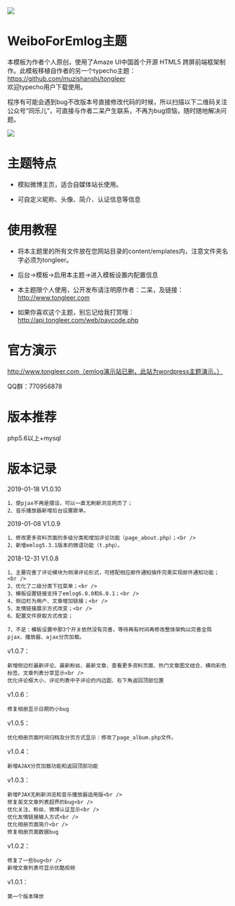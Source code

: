 <img src="https://ws3.sinaimg.cn/large/0078FzW1ly1fswhcipezdj311i0gr7m0.jpg">

# WeiboForEmlog主题

本模板为作者个人原创，使用了Amaze UI中国首个开源 HTML5 跨屏前端框架制作。此模板移植自作者的另一个typecho主题：https://github.com/muzishanshi/tongleer<br />欢迎typecho用户下载使用。

程序有可能会遇到bug不改版本号直接修改代码的时候，所以扫描以下二维码关注公众号“同乐儿”，可直接与作者二呆产生联系，不再为bug烦恼，随时随地解决问题。

<img src="http://me.tongleer.com/content/uploadfile/201706/008b1497454448.png">

# 主题特点
 - 模拟微博主页，适合自媒体站长使用。

 - 可自定义昵称、头像、简介、认证信息等信息

# 使用教程
 - 将本主题里的所有文件放在您网站目录的content/emplates内，注意文件夹名字必须为tongleer。

 - 后台->模板->启用本主题->进入模板设置内配置信息

 - 本主题限个人使用，公开发布请注明原作者：二呆，及链接：http://www.tongleer.com

 - 如果你喜欢这个主题，别忘记给我打赏哦：http://api.tongleer.com/web/paycode.php

# 官方演示
http://www.tongleer.com（emlog演示站已删，此站为wordpress主题演示。）

QQ群：770956878

# 版本推荐
php5.6以上+mysql

# 版本记录
2019-01-18 V1.0.10

	1、使pjax不再是摆设，可以一直无刷新浏览网页了；
	2、音乐播放器新增后台设置歌单。

2019-01-08 V1.0.9

	1、修改更多资料页面的多级分类和增加评论功能（page_about.php）；<br />
	2、新增emlog5.3.1版本的微语功能（t.php）。

2018-12-31 V1.0.8

	1、主要完善了评论模块为侧滑评论形式，可搭配相应邮件通知插件完美实现邮件通知功能；<br />
	2、优化了二级分类下拉菜单；<br />
	3、模板设置链接支持了emlog6.0.0和6.0.1；<br />
	4、侧边栏为用户、文章增加链接；<br />
	5、友情链接展示方式改变；<br />
	6、配置文件获取方式改变；
	
	7、不足：模板设置中那3个开关依然没有完善，等待再有时间再修改整体架构以完善全局pjax、播放器、ajax分页加载。

v1.0.7：

	新增侧边栏最新评论、最新粉丝、最新文章、查看更多资料页面、热门文章图文结合、横向彩色标签、文章列表分享显示<br />
	优化评论框大小、评论列表中子评论的内边距、右下角返回顶部位置
	
v1.0.6：

	修复相册显示日期的小bug
	
v1.0.5：

	优化相册页面时间归档及分页方式显示：修改了page_album.php文件。
	
v1.0.4：

	新增AJAX分页加载功能和返回顶部功能
	
v1.0.3：

	新增PJAX无刷新浏览和音乐播放器适用版<br />
	修复英文文章列表超界的bug<br />
	优化关注、粉丝、微博认证显示<br />
	优化友情链接输入方式<br />
	优化相册页面简介<br />
	修复相册页面数据bug

v1.0.2：

	修复了一些bug<br />
	新增文章列表可显示优酷视频

v1.0.1：

	第一个版本降世